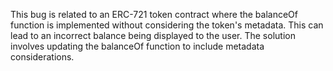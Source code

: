 This bug is related to an ERC-721 token contract where the balanceOf function is implemented without considering the token's metadata. This can lead to an incorrect balance being displayed to the user. The solution involves updating the balanceOf function to include metadata considerations.
